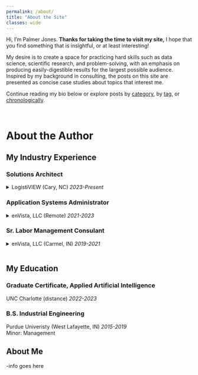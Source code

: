 ```yaml
---
permalink: /about/
title: "About the Site"
classes: wide
---
```


Hi, I’m Palmer Jones. **Thanks for taking the time to visit my site,** I hope that you find something that is insightful, or at least interesting!

My desire is to create a space for practicing hard skills such as data science, scientific research, and problem-solving, with an emphasis on producing easily-digestible results for the largest possible audience. Inspired by my background in consulting, the posts on this site are presented as concise case studies about topics that interest me.

Continue reading my bio below or explore posts by [category](/categories/), by [tag](/tags/), or [chronologically](/posts/).

<br>

# About the Author
## My Industry Experience

<h3>Solutions Architect</h3>
<details>
  <summary>LogistiVIEW (Cary, NC) <i>2023-Present</i></summary>

<!---
As I continued to take a more prominent role in <b>pre-sales</b> and pursued <b>ongoing education in Applied Artificial Intelligence</b>, I redirected my focus towards opportunities in the <b>platform development segment</b> of the Supply Chain software industry rather than in consulting. I saw that LogistiVIEW was an <b>emerging leader in the Warehouse Execution System segment</b> that had proven real-world value with launch customers and was ready to take the next steps to replicate those successes at scale. I joined the small, dynamic team as a <b>Solutions Architect</b> where I focus on using our platform to <b>meet the needs of both our existing and prospective customers</b>. I was challenged to quickly learn our wide-ranging and nuanced platform while also <b>developing close relationships</b> throughout the organization as well as with our customers. Working with a dedicated, engaging team that puts customers first and takes the time to truly understand their challenges made this process extraordinarily straightforward and allowed me to quickly add value.
<br><br>-->
Working on a small team is incredibly rewarding because I know everyone at the company well and always know who to go to for information. This has proven to be extremely helpful when I'm <b>executing demos</b> or need to <b>answer customer questions</b> in the pre-sales process. Working on a small team also means that I get to <b>wear many hats</b> and <b>work cross-functionally</b> while emphasizing effective communication across the organization. Beyond visting prospective customers, executing demos, and creating proposals as a pre-sales engineers, a typical day could see me partnering with existing customers, standardizing deliverables, and designing and testing platform enhancements. Recently I've had the opportunity to apply the Applied Artificial Intelligence graduate certificate that I completed to an <b>ongoing AI/ML project</b> within the distribution network a Fortune 500 customer.
  
</details>

<h3>Application Systems Administrator</h3>
<details>
  <summary>enVista, LLC (Remote) <i>2021-2023</i></summary>

Working with our <b>in-house Labor Management System</b> also afforded me the opportunity to take my passion for programming beyond Excel by working on the technical side of the platform as an <b>Application System Administrator</b>. As our emerging solution gained traction with clients with larger facilities, there arose a <b>pressing need to overhaul our travel mapping algorithm</b> to support sites with thousands of storage locations. After hearing about the growing issue from my fellow associates onsite at a new client's very large facility, I <b>proactively designed and built a solution</b> that incorporated modern pathfinding algorithms while <b>maintaining compatibility</b> with our legacy user interface. The result was an algorithm that produced more accurate travel calculations <b>over 1000 times faster</b> than our existing solution. Bundling the solution into one simple html file made it easy for our associates to use and available when they were offline, a frequent occurance while travelling or at a rural client site. An added benefit of this new logic is it allowed calculations to happen "on the fly" which drastically reduced the storage requirements needed for our servers. This role also allowed me to take <b>ownership of our training process for new teammates</b> that joined our team. Not only did this give me the opportunity to practice effective teaching techniques and technical documentation, it also allowed me to <b>form a connection with every member of our team</b>. I took great pride in being one of the first people others would turn to if they had a question, whether related to my expertise with our software or not. <i>If I don't know the answer, I'll certainly find out who does!</i> Having this close connection was especially important when supporting our largest customer, a <b>Fortune 50 beverage distributor</b> with over 300 North American locations using our software. My experience with this in-house software served as an amazing learning experience and it fueled my desire to pursue my next opportunity outside of consulting with a platform-focused supply chain company.

</details>

<h3>Sr. Labor Management Consulant</h3>
<details>
  <summary>enVista, LLC (Carmel, IN) <i>2019-2021</i></summary>

I started my Supply Chain career in <b>Labor Management Consulting</b> implementing both in-house and third-party solutions for clients. I found LM to be a great sector for early career development for a few reasons. Since labor accounts for such a large portion or most facility's operating costs, <b>small increases</b> in effeciency brought on by an aspiring engineer can have an <b>outsized impact</b> on the bottom-line. Given the extensive variability in job functions for floor associates between companies, finding solutions that increase efficiency require aptitudes for <b>creativity</b> and <b>iterative problem-solving</b>. Maybe most importantly, working in Labor Management requires <b>communicating with all levels of the corporate structure</b>: from floor associates to VPs and above. I often found that the best ideas came from the floor associaties; my role was to simply <b>act as a voice</b> for them and to find the overlap between their ideas and the constraints of the Warehouse Management System or Enterprise Resource Planning System. Additionally, I greatly enjoyed working as a consultant because it afforded me the opporunity see a myriad of different operating environments, giving me experiences with different industries. <i>Nothing replaces seeing an operation with your own two eyes!</i>

</details><br>

## My Education
### Graduate Certificate, Applied Artificial Intelligence
UNC Charlotte (distance) *2022-2023*

### B.S. Industrial Engineering
Purdue Univeristy (West Lafayette, IN) *2015-2019*\
Minor: Management

## About Me
-info goes here
